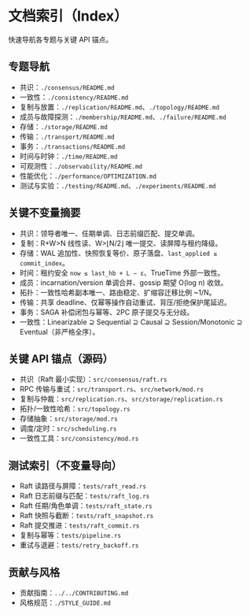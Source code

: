 # 文档索引（Index）

快速导航各专题与关键 API 锚点。

## 专题导航

- 共识：`./consensus/README.md`
- 一致性：`./consistency/README.md`
- 复制与放置：`./replication/README.md`、`./topology/README.md`
- 成员与故障探测：`./membership/README.md`、`./failure/README.md`
- 存储：`./storage/README.md`
- 传输：`./transport/README.md`
- 事务：`./transactions/README.md`
- 时间与时钟：`./time/README.md`
- 可观测性：`./observability/README.md`
- 性能优化：`./performance/OPTIMIZATION.md`
- 测试与实验：`./testing/README.md`、`./experiments/README.md`

## 关键不变量摘要

- 共识：领导者唯一、任期单调、日志前缀匹配、提交单调。
- 复制：R+W>N 线性读、W>⌊N/2⌋ 唯一提交、读屏障与租约降级。
- 存储：WAL 追加性、快照恢复等价、原子落盘、`last_applied ≤ commit_index`。
- 时间：租约安全 `now ≤ last_hb + L − ε`、TrueTime 外部一致性。
- 成员：incarnation/version 单调合并、gossip 期望 O(log n) 收敛。
- 拓扑：一致性哈希副本唯一、路由稳定、扩缩容迁移比例 ~1/N。
- 传输：共享 deadline、仅幂等操作自动重试、背压/拒绝保护尾延迟。
- 事务：SAGA 补偿闭包与幂等、2PC 原子提交与无分歧。
- 一致性：Linearizable ⊇ Sequential ⊇ Causal ⊇ Session/Monotonic ⊇ Eventual（非严格全序）。

## 关键 API 锚点（源码）

- 共识（Raft 最小实现）：`src/consensus/raft.rs`
- RPC 传输与重试：`src/transport.rs`、`src/network/mod.rs`
- 复制与仲裁：`src/replication.rs`、`src/storage/replication.rs`
- 拓扑/一致性哈希：`src/topology.rs`
- 存储抽象：`src/storage/mod.rs`
- 调度/定时：`src/scheduling.rs`
- 一致性工具：`src/consistency/mod.rs`

## 测试索引（不变量导向）

- Raft 读路径与屏障：`tests/raft_read.rs`
- Raft 日志前缀与匹配：`tests/raft_log.rs`
- Raft 任期/角色单调：`tests/raft_state.rs`
- Raft 快照与截断：`tests/raft_snapshot.rs`
- Raft 提交推进：`tests/raft_commit.rs`
- 复制与幂等：`tests/pipeline.rs`
- 重试与退避：`tests/retry_backoff.rs`

## 贡献与风格

- 贡献指南：`../../CONTRIBUTING.md`
- 风格规范：`./STYLE_GUIDE.md`
